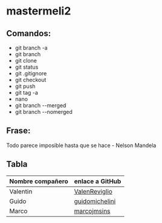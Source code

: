 # mastermeli2

## Comandos:
* git branch -a
* git branch <rama>
* git clone <repo>
* git status
* git .gitignore
* git checkout <ramaDestino>
* git push
* git tag -a <tag>
* nano 
* git branch --merged
* git branch --nomerged

## Frase:
Todo parece imposible hasta que se hace - Nelson Mandela

## Tabla

| Nombre compañero |enlace a GitHub|
| -------------    | ------------- |
| Valentin         | [ValenReviglio](github.com/ValenReviglio)  |
| Guido            | [guidomichelini](github.com/guidomichelini)|
| Marco            | [marcojmsins](github.com/marcojmsins)      |
